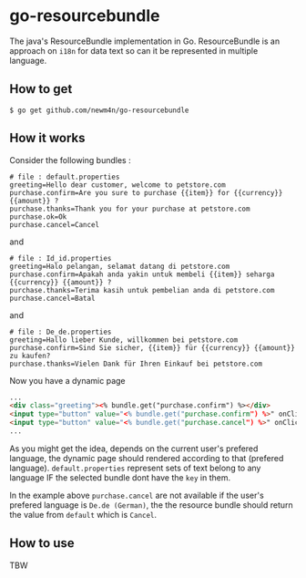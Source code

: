 # go-resourcebundle

The java's ResourceBundle implementation in Go.
ResourceBundle is an approach on `i18n` for data text so can it be represented in multiple language.

## How to get

```text
$ go get github.com/newm4n/go-resourcebundle
```

## How it works

Consider the following bundles :

```text
# file : default.properties
greeting=Hello dear customer, welcome to petstore.com
purchase.confirm=Are you sure to purchase {{item}} for {{currency}} {{amount}} ?
purchase.thanks=Thank you for your purchase at petstore.com 
purchase.ok=Ok
purchase.cancel=Cancel

``` 
and
```text
# file : Id_id.properties
greeting=Halo pelangan, selamat datang di petstore.com
purchase.confirm=Apakah anda yakin untuk membeli {{item}} seharga {{currency}} {{amount}} ?
purchase.thanks=Terima kasih untuk pembelian anda di petstore.com 
purchase.cancel=Batal

``` 
and
```text
# file : De_de.properties
greeting=Hallo lieber Kunde, willkommen bei petstore.com
purchase.confirm=Sind Sie sicher, {{item}} für {{currency}} {{amount}} zu kaufen?
purchase.thanks=Vielen Dank für Ihren Einkauf bei petstore.com
``` 

Now you have a dynamic page 

```html
...
<div class="greeting"><% bundle.get("purchase.confirm") %></div>
<input type="button" value="<% bundle.get("purchase.confirm") %>" onClick="confirm()">
<input type="button" value="<% bundle.get("purchase.cancel") %>" onClick="cancel()">
...
```
As you might get the idea, depends on the current user's prefered language, the dynamic page should rendered
according to that (prefered language). `default.properties` represent sets of text belong to any language IF the selected bundle 
dont have the `key` in them.

In the example above `purchase.cancel` are not available if the user's prefered language is `De.de (German)`, the 
the resource bundle should return the value from `default` which is `Cancel`. 

## How to use

TBW